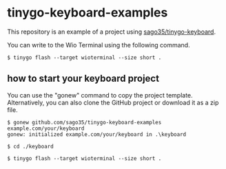 # tinygo-keyboard-examples

This repository is an example of a project using [sago35/tinygo-keyboard](https://github.com/sago35/tinygo-keyboard).

You can write to the Wio Terminal using the following command.


```
$ tinygo flash --target wioterminal --size short .
```

## how to start your keyboard project

You can use the "gonew" command to copy the project template.
Alternatively, you can also clone the GitHub project or download it as a zip file.

```
$ gonew github.com/sago35/tinygo-keyboard-examples example.com/your/keyboard
gonew: initialized example.com/your/keyboard in .\keyboard

$ cd ./keyboard

$ tinygo flash --target wioterminal --size short .
```
